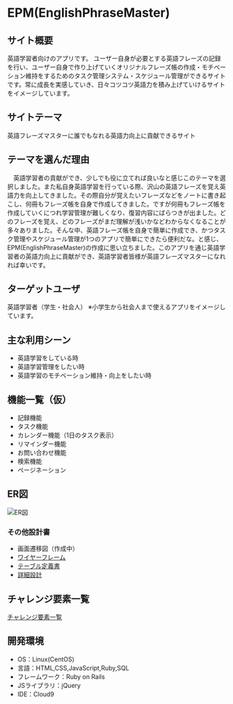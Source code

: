 # EPM(EnglishPhraseMaster)

## サイト概要
英語学習者向けのアプリです。
ユーザー自身が必要とする英語フレーズの記録を行い、ユーザー自身で作り上げていくオリジナルフレーズ帳の作成・モチベーション維持をするためのタスク管理システム・スケジュール管理ができるサイトです。常に成長を実感していき、日々コツコツ英語力を積み上げていけるサイトをイメージしています。

## サイトテーマ
英語フレーズマスターに誰でもなれる英語力向上に貢献できるサイト

## テーマを選んだ理由
　英語学習者の貢献ができ、少しでも役に立てれば良いなと感じこのテーマを選択しました。また私自身英語学習を行っている際、沢山の英語フレーズを覚え英語力を向上してきました。その際自分が覚えたいフレーズなどをノートに書き起こし、何冊もフレーズ帳を自身で作成してきました。ですが何冊もフレーズ帳を作成していくにつれ学習管理が難しくなり、復習内容にばらつきが出ました。どのフレーズを覚え、どのフレーズがまだ理解が浅いかなどわからなくなることが多々ありました。そんな中、英語フレーズ帳を自身で簡単に作成でき、かつタスク管理やスケジュール管理が1つのアプリで簡単にできたら便利だな。と感じ、EPM(EnglishPhraseMaster)の作成に思い立ちました。このアプリを通じ英語学習者の英語力向上に貢献ができ、英語学習者皆様が英語フレーズマスターになれれば幸いです。

## ターゲットユーザ
英語学習者（学生・社会人） ※小学生から社会人まで使えるアプリをイメージしています。

## 主な利用シーン
- 英語学習をしている時
- 英語学習管理をしたい時
- 英語学習のモチベーション維持・向上をしたい時

## 機能一覧（仮）
- 記録機能
- タスク機能
- カレンダー機能（1日のタスク表示）
- リマインダー機能
- お問い合わせ機能
- 検索機能
- ページネーション


## ER図
![ER図](https://user-images.githubusercontent.com/90984182/144701678-bb5d5b46-0237-4772-839c-329c205b0d1b.jpeg)

### その他設計書
- 画面遷移図（作成中）
- [ワイヤーフレーム](https://github.com/tayboy217/EPM/files/7653537/EnglishPhraseMaster.Image.pdf)
- [テーブル定義書](https://docs.google.com/spreadsheets/d/112JjwDTQdes9IgdLK4uTeMKm8Mk-7Nps0uqPaKogyxk/edit?usp=sharing)
- [詳細設計](https://docs.google.com/spreadsheets/d/1tK1s2RFElL6D6YgRcYi2Baa3WsXKAzHAJ2e6nAAsbYw/edit?usp=sharing)


## チャレンジ要素一覧
[チャレンジ要素一覧](https://docs.google.com/spreadsheets/d/1MfnYCNpz64U_wywOm3juZzdI1jaVRwaD64kSEASDYYM/edit?usp=sharing)

## 開発環境
- OS：Linux(CentOS)
- 言語：HTML,CSS,JavaScript,Ruby,SQL
- フレームワーク：Ruby on Rails
- JSライブラリ：jQuery
- IDE：Cloud9

